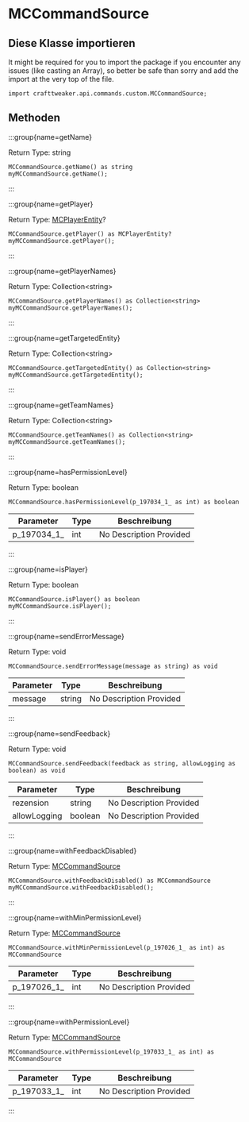 # MCCommandSource

## Diese Klasse importieren

It might be required for you to import the package if you encounter any issues (like casting an Array), so better be safe than sorry and add the import at the very top of the file.
```zenscript
import crafttweaker.api.commands.custom.MCCommandSource;
```


## Methoden

:::group{name=getName}

Return Type: string

```zenscript
MCCommandSource.getName() as string
myMCCommandSource.getName();
```

:::

:::group{name=getPlayer}

Return Type: [MCPlayerEntity](/vanilla/api/entity/MCPlayerEntity)?

```zenscript
MCCommandSource.getPlayer() as MCPlayerEntity?
myMCCommandSource.getPlayer();
```

:::

:::group{name=getPlayerNames}

Return Type: Collection&lt;string&gt;

```zenscript
MCCommandSource.getPlayerNames() as Collection<string>
myMCCommandSource.getPlayerNames();
```

:::

:::group{name=getTargetedEntity}

Return Type: Collection&lt;string&gt;

```zenscript
MCCommandSource.getTargetedEntity() as Collection<string>
myMCCommandSource.getTargetedEntity();
```

:::

:::group{name=getTeamNames}

Return Type: Collection&lt;string&gt;

```zenscript
MCCommandSource.getTeamNames() as Collection<string>
myMCCommandSource.getTeamNames();
```

:::

:::group{name=hasPermissionLevel}

Return Type: boolean

```zenscript
MCCommandSource.hasPermissionLevel(p_197034_1_ as int) as boolean
```

| Parameter     | Type | Beschreibung            |
| ------------- | ---- | ----------------------- |
| p_197034_1_ | int  | No Description Provided |


:::

:::group{name=isPlayer}

Return Type: boolean

```zenscript
MCCommandSource.isPlayer() as boolean
myMCCommandSource.isPlayer();
```

:::

:::group{name=sendErrorMessage}

Return Type: void

```zenscript
MCCommandSource.sendErrorMessage(message as string) as void
```

| Parameter | Type   | Beschreibung            |
| --------- | ------ | ----------------------- |
| message   | string | No Description Provided |


:::

:::group{name=sendFeedback}

Return Type: void

```zenscript
MCCommandSource.sendFeedback(feedback as string, allowLogging as boolean) as void
```

| Parameter    | Type    | Beschreibung            |
| ------------ | ------- | ----------------------- |
| rezension    | string  | No Description Provided |
| allowLogging | boolean | No Description Provided |


:::

:::group{name=withFeedbackDisabled}

Return Type: [MCCommandSource](/vanilla/api/commands/custom/MCCommandSource)

```zenscript
MCCommandSource.withFeedbackDisabled() as MCCommandSource
myMCCommandSource.withFeedbackDisabled();
```

:::

:::group{name=withMinPermissionLevel}

Return Type: [MCCommandSource](/vanilla/api/commands/custom/MCCommandSource)

```zenscript
MCCommandSource.withMinPermissionLevel(p_197026_1_ as int) as MCCommandSource
```

| Parameter     | Type | Beschreibung            |
| ------------- | ---- | ----------------------- |
| p_197026_1_ | int  | No Description Provided |


:::

:::group{name=withPermissionLevel}

Return Type: [MCCommandSource](/vanilla/api/commands/custom/MCCommandSource)

```zenscript
MCCommandSource.withPermissionLevel(p_197033_1_ as int) as MCCommandSource
```

| Parameter     | Type | Beschreibung            |
| ------------- | ---- | ----------------------- |
| p_197033_1_ | int  | No Description Provided |


:::


